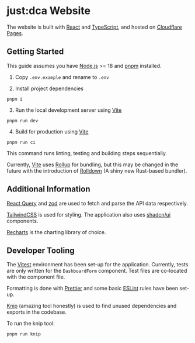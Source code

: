 # just:dca Website

The website is built with [React](https://react.dev/) and [TypeScript](https://www.typescriptlang.org/), and hosted on [Cloudflare Pages](https://pages.cloudflare.com/).

## Getting Started

This guide assumes you have [Node.js](https://nodejs.org/en) >= 18 and [pnpm](https://pnpm.io/) installed.

1. Copy `.env.example` and rename to `.env`

2. Install project dependencies

```shell
pnpm i
```

3. Run the local development server using [Vite](https://vite.dev/)

```shell
pnpm run dev
```

4. Build for production using [Vite](https://vite.dev/)

```shell
pnpm run ci
```

This command runs linting, testing and building steps sequentially.

Currently, [Vite](https://vite.dev/) uses [Rollup](https://rollupjs.org/) for bundling, but this may be changed in the future with the introduction of [Rolldown](https://rolldown.rs/) (A shiny new Rust-based bundler).

## Additional Information

[React Query](https://tanstack.com/query/latest) and [zod](https://zod.dev/) are used to fetch and parse the API data respectively.

[TailwindCSS](https://tailwindcss.com/) is used for styling. The application also uses [shadcn/ui](https://ui.shadcn.com/) components.

[Recharts](https://recharts.org/en-US/) is the charting library of choice.

## Developer Tooling

The [Vitest](https://vitest.dev/) environment has been set-up for the application. Currently, tests are only written for the `DashboardForm` component. Test files are co-located with the component file.

Formatting is done with [Prettier](https://prettier.io/) and some basic [ESLint](https://eslint.org/) rules have been set-up.

[Knip](https://github.com/webpro-nl/knip) (amazing tool honestly) is used to find unused dependencies and exports in the codebase.

To run the knip tool:

```
pnpm run knip
```
